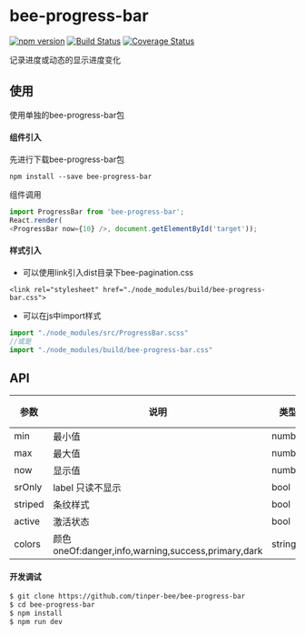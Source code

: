 # bee-progress-bar
[![npm version](https://img.shields.io/npm/v/bee-progress-bar.svg)](https://www.npmjs.com/package/bee-progress-bar)
[![Build Status](https://img.shields.io/travis/tinper-bee/bee-progress-bar/master.svg)](https://travis-ci.org/tinper-bee/bee-progress-bar)
[![Coverage Status](https://coveralls.io/repos/github/tinper-bee/bee-progress-bar/badge.svg?branch=master)](https://coveralls.io/github/tinper-bee/bee-progress-bar?branch=master)


记录进度或动态的显示进度变化

## 使用

使用单独的bee-progress-bar包
#### 组件引入
先进行下载bee-progress-bar包
```
npm install --save bee-progress-bar
```
组件调用
```js
import ProgressBar from 'bee-progress-bar';
React.render(
<ProgressBar now={10} />, document.getElementById('target'));
```
#### 样式引入
- 可以使用link引入dist目录下bee-pagination.css
```
<link rel="stylesheet" href="./node_modules/build/bee-progress-bar.css">
```
- 可以在js中import样式
```js
import "./node_modules/src/ProgressBar.scss"
//或是
import "./node_modules/build/bee-progress-bar.css"
```




## API
|参数|说明|类型|默认值|
|---|----|---|------|
|min|最小值|number|0|
|max|最大值|number|100|
|now|显示值|number |''|
|srOnly|label 只读不显示|bool|false|
|striped|条纹样式|bool|false|
|active|激活状态|bool|false|
|colors|颜色oneOf:danger,info,warning,success,primary,dark|string|''|


#### 开发调试

```sh
$ git clone https://github.com/tinper-bee/bee-progress-bar
$ cd bee-progress-bar
$ npm install
$ npm run dev
```
